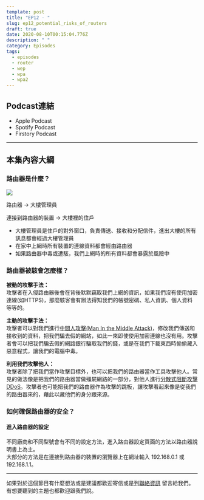 ```yaml
---
template: post
title: "EP12 - "
slug: ep12_potential_risks_of_routers
draft: true
date: 2020-08-10T00:15:04.776Z
description: " "
category: Episodes
tags:
  - episodes
  - router
  - wep
  - wpa
  - wpa2
---
```

## Podcast連結

* Apple Podcast
* Spotify Podcast
* Firstory Podcast

- - -

## 本集內容大綱

### 路由器是什麼？

![](/media/router_diagram.png)

路由器 → 大樓管理員

連接到路由器的裝置 → 大樓裡的住戶

* 大樓管理員是住戶的對外窗口，負責傳送、接收和分配信件，進出大樓的所有訊息都會經過大樓管理員
* 在家中上網時所有裝置的連線資料都會經由路由器
* 如果路由器中毒或遭駭，我們上網時的所有資料都會暴露於風險中

### 路由器被駭會怎麼樣？

**被動的攻擊手法：**\
攻擊者在入侵路由器後會在背後默默竊取我們上網的資訊，如果我們沒有使用加密連線(如HTTPS)，那麼駭客會有辦法得知我們的帳號密碼、私人資訊、個人資料等等的。

**主動的攻擊手法：**\
攻擊者可以對我們進行[中間人攻擊(Man In the Middle Attack)](ep4-do-we-need-vpn#man-in-the-middle-attack-中間人攻擊)，修改我們傳送和接收到的資料，把我們騙去假的網站，如此一來即使使用加密連線也沒有用。攻擊者會可以把我們騙去假的網路銀行騙取我們的錢，或是在我們下載東西時偷偷藏入惡意程式，讓我們的電腦中毒。

**利用我們攻擊他人：**\
攻擊者除了把我們當作攻擊目標外，也可以把我們的路由器當作工具攻擊他人。常見的做法像是把我們的路由器當做殭屍網路的一部分，對他人進行[分散式阻斷攻擊DDoS](EP2-what-is-infosec#常見的駭客攻擊手法)。攻擊者也可能把我們的路由器作為攻擊的跳板，讓攻擊看起來像是從我們的路由器來的，藉此以藏他們的身分跟來源。

### 如何確保路由器的安全？

#### 進入路由器的設定

不同廠商和不同型號會有不同的設定方法，進入路由器設定頁面的方法以路由器說明書上為主。\
大部分的方法是在連接到路由器的裝置的瀏覽器上在網址輸入 192.168.0.1 或 192.168.1.1。

- - -

如果對於這個節目有什麼想法或是建議都歡迎寄信或是到[聯絡資訊](/pages/contacts) 留言給我們。 有想要聽到的主題也都歡迎跟我們說。
